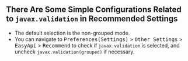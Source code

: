 ## There Are Some Simple Configurations Related to `javax.validation` in Recommended Settings

- The default selection is the non-grouped mode.
- You can navigate to <kbd>Preferences(Settings)</kbd> > <kbd>Other Settings</kbd> > <kbd>EasyApi</kbd> > <kbd>Recommend</kbd> to check if `javax.validation` is selected, and uncheck `javax.validation(grouped)` if necessary.